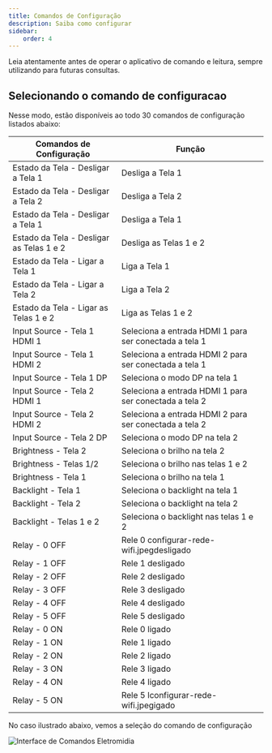 ```yaml
---
title: Comandos de Configuração 
description: Saiba como configurar
sidebar:
    order: 4
---
```


Leia atentamente antes de operar o aplicativo de comando e leitura, sempre utilizando para futuras consultas.

 
## Selecionando o comando de configuracao

Nesse modo, estão disponíveis ao todo 30 comandos de configuração listados abaixo:

| Comandos de Configuração | Função | 
|----------|----------|
| Estado da Tela - Desligar a Tela 1 | Desliga a Tela 1 | 
| Estado da Tela - Desligar a Tela 2 | Desliga a Tela 2 | 
| Estado da Tela - Desligar a Tela 1 | Desliga a Tela 1 | 
| Estado da Tela - Desligar as Telas 1 e 2 | Desliga as Telas 1 e 2 | 
| Estado da Tela - Ligar a Tela 1 | Liga a Tela 1 | 
| Estado da Tela - Ligar a Tela 2 | Liga a Tela 2 |  
| Estado da Tela - Ligar as Telas 1 e 2 | Liga as Telas 1 e 2 |
| Input Source - Tela 1 HDMI 1 | Seleciona a entrada HDMI 1 para ser conectada a tela 1 | 
| Input Source - Tela 1 HDMI 2 | Seleciona a entrada HDMI 2 para ser conectada a tela 1 |
| Input Source - Tela 1 DP | Seleciona o modo DP na tela 1 |  
| Input Source - Tela 2 HDMI 1 | Seleciona a entrada HDMI 1 para ser conectada a tela 2 | 
| Input Source - Tela 2 HDMI 2 | Seleciona a entrada HDMI 2 para ser conectada a tela 2 |
| Input Source - Tela 2 DP | Seleciona o modo DP na tela 2 |  
| Brightness - Tela 2 | Seleciona o brilho na tela 2 |  
| Brightness - Telas 1/2 | Seleciona o brilho nas telas 1 e 2 |
| Brightness - Tela 1 | Seleciona o brilho na tela 1 |    
| Backlight - Tela 1 | Seleciona o backlight na tela 1 |  
| Backlight - Tela 2 | Seleciona o backlight na tela 2 |  
| Backlight - Telas 1 e 2 | Seleciona o backlight nas telas 1 e 2 |
| Relay - 0 OFF | Rele 0 configurar-rede-wifi.jpegdesligado |
| Relay - 1 OFF | Rele 1 desligado |
| Relay - 2 OFF | Rele 2 desligado |
| Relay - 3 OFF | Rele 3 desligado | 
| Relay - 4 OFF | Rele 4 desligado |
| Relay - 5 OFF | Rele 5 desligado | 
| Relay - 0 ON | Rele 0 ligado |
| Relay - 1 ON | Rele 1 ligado |
| Relay - 2 ON | Rele 2 ligado |
| Relay - 3 ON | Rele 3 ligado | 
| Relay - 4 ON | Rele 4 ligado |
| Relay - 5 ON | Rele 5 lconfigurar-rede-wifi.jpegigado |


No caso ilustrado abaixo, vemos a seleção do comando de configuração
 

![Interface de Comandos Eletromidia](https://intercomelt.netlify.app/assets/images/comando-config-1.jpg)

